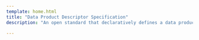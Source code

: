 ```yaml
---
template: home.html
title: "Data Product Descriptor Specification"
description: "An open standard that declaratively defines a data product in all its components using a JSON or YAML descriptor document."

---
```


